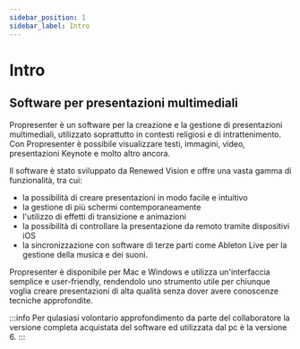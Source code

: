 ```yaml
---
sidebar_position: 1
sidebar_label: Intro
---
```


# Intro

## Software per presentazioni multimediali

Propresenter è un software per la creazione e la gestione di presentazioni multimediali, utilizzato soprattutto in contesti religiosi e di intrattenimento. Con Propresenter è possibile visualizzare testi, immagini, video, presentazioni Keynote e molto altro ancora.

Il software è stato sviluppato da Renewed Vision e offre una vasta gamma di funzionalità, tra cui:

-   la possibilità di creare presentazioni in modo facile e intuitivo
-   la gestione di più schermi contemporaneamente
-   l'utilizzo di effetti di transizione e animazioni
-   la possibilità di controllare la presentazione da remoto tramite dispositivi iOS
-   la sincronizzazione con software di terze parti come Ableton Live per la gestione della musica e dei suoni.

Propresenter è disponibile per Mac e Windows e utilizza un'interfaccia semplice e user-friendly, rendendolo uno strumento utile per chiunque voglia creare presentazioni di alta qualità senza dover avere conoscenze tecniche approfondite.


:::info
Per qulasiasi volontario approfondimento da parte del collaboratore la versione completa acquistata del software ed utilizzata dal pc è la versione 6. 
:::